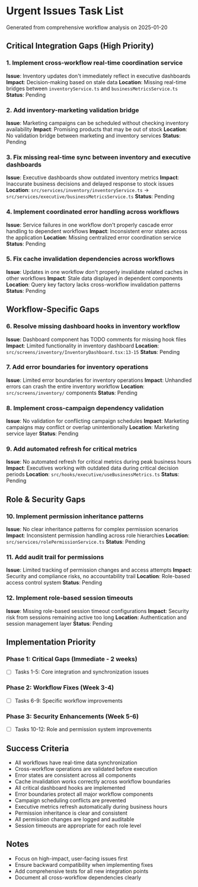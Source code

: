 # Urgent Issues Task List

Generated from comprehensive workflow analysis on 2025-01-20

## Critical Integration Gaps (High Priority)

### 1. Implement cross-workflow real-time coordination service
**Issue**: Inventory updates don't immediately reflect in executive dashboards
**Impact**: Decision-making based on stale data
**Location**: Missing real-time bridges between `inventoryService.ts` and `businessMetricsService.ts`
**Status**: Pending

### 2. Add inventory-marketing validation bridge
**Issue**: Marketing campaigns can be scheduled without checking inventory availability
**Impact**: Promising products that may be out of stock
**Location**: No validation bridge between marketing and inventory services
**Status**: Pending

### 3. Fix missing real-time sync between inventory and executive dashboards
**Issue**: Executive dashboards show outdated inventory metrics
**Impact**: Inaccurate business decisions and delayed response to stock issues
**Location**: `src/services/inventory/inventoryService.ts` → `src/services/executive/businessMetricsService.ts`
**Status**: Pending

### 4. Implement coordinated error handling across workflows
**Issue**: Service failures in one workflow don't properly cascade error handling to dependent workflows
**Impact**: Inconsistent error states across the application
**Location**: Missing centralized error coordination service
**Status**: Pending

### 5. Fix cache invalidation dependencies across workflows
**Issue**: Updates in one workflow don't properly invalidate related caches in other workflows
**Impact**: Stale data displayed in dependent components
**Location**: Query key factory lacks cross-workflow invalidation patterns
**Status**: Pending

## Workflow-Specific Gaps

### 6. Resolve missing dashboard hooks in inventory workflow
**Issue**: Dashboard component has TODO comments for missing hook files
**Impact**: Limited functionality in inventory dashboard
**Location**: `src/screens/inventory/InventoryDashboard.tsx:13-15`
**Status**: Pending

### 7. Add error boundaries for inventory operations
**Issue**: Limited error boundaries for inventory operations
**Impact**: Unhandled errors can crash the entire inventory workflow
**Location**: `src/screens/inventory/` components
**Status**: Pending

### 8. Implement cross-campaign dependency validation
**Issue**: No validation for conflicting campaign schedules
**Impact**: Marketing campaigns may conflict or overlap unintentionally
**Location**: Marketing service layer
**Status**: Pending

### 9. Add automated refresh for critical metrics
**Issue**: No automated refresh for critical metrics during peak business hours
**Impact**: Executives working with outdated data during critical decision periods
**Location**: `src/hooks/executive/useBusinessMetrics.ts`
**Status**: Pending

## Role & Security Gaps

### 10. Implement permission inheritance patterns
**Issue**: No clear inheritance patterns for complex permission scenarios
**Impact**: Inconsistent permission handling across role hierarchies
**Location**: `src/services/rolePermissionService.ts`
**Status**: Pending

### 11. Add audit trail for permissions
**Issue**: Limited tracking of permission changes and access attempts
**Impact**: Security and compliance risks, no accountability trail
**Location**: Role-based access control system
**Status**: Pending

### 12. Implement role-based session timeouts
**Issue**: Missing role-based session timeout configurations
**Impact**: Security risk from sessions remaining active too long
**Location**: Authentication and session management layer
**Status**: Pending

## Implementation Priority

### Phase 1: Critical Gaps (Immediate - 2 weeks)
- [ ] Tasks 1-5: Core integration and synchronization issues

### Phase 2: Workflow Fixes (Week 3-4)
- [ ] Tasks 6-9: Specific workflow improvements

### Phase 3: Security Enhancements (Week 5-6)
- [ ] Tasks 10-12: Role and permission system improvements

## Success Criteria

- All workflows have real-time data synchronization
- Cross-workflow operations are validated before execution
- Error states are consistent across all components
- Cache invalidation works correctly across workflow boundaries
- All critical dashboard hooks are implemented
- Error boundaries protect all major workflow components
- Campaign scheduling conflicts are prevented
- Executive metrics refresh automatically during business hours
- Permission inheritance is clear and consistent
- All permission changes are logged and auditable
- Session timeouts are appropriate for each role level

## Notes

- Focus on high-impact, user-facing issues first
- Ensure backward compatibility when implementing fixes
- Add comprehensive tests for all new integration points
- Document all cross-workflow dependencies clearly